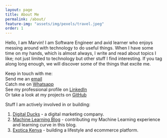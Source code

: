 ```yaml
---
layout: page
title: About Me
permalink: /about/
feature-img: "assets/img/pexels/travel.jpeg"
order: 1
---
```


Hello, I am Marvin! I am Software Engineer and avid learner who enjoys messing around with technology to do useful things. When I have some time on my hands, which is almost always, I write and read about topics I like; not just limited to technology but other stuff I find interesting. If you tag along long enough, we will discover some of the things that excite me.

Keep in touch with me:  
Send me an [email](mailto:marvin.ogot@gmail.com)  
Catch me on [Whatsapp](https://wa.me/+254718542880)  
See my professional profile on [LinkedIn](https://www.linkedin.com/in/marvin-ogot-6a67a9109/)  
Or take a look at my projects on [GitHub](https://github.com/marv0)

Stuff I am actively involved in or building:  
1. [Digital Ducks](https://digitalducks.co.ke/) - a digital marketing company.  
2. [Machine Learning Blog](https://semasuka.github.io/blog//) - contributing my Machine Learning experience and learning curve in this blog.
3. [Exotica Kenya](https://exotica.co.ke/) - building a lifestyle and ecommerce platform.  

 

